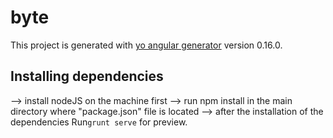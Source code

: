 # byte

This project is generated with [yo angular generator](https://github.com/yeoman/generator-angular)
version 0.16.0.

## Installing dependencies
   --> install nodeJS on the machine first
   --> run npm install in the main directory where "package.json" file is located
   --> after the installation of the dependencies
Run`grunt serve` for preview.




